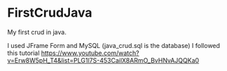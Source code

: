 # FirstCrudJava
My first crud in java.

I used JFrame Form and MySQL (java_crud.sql is the database)
I followed this tutorial https://www.youtube.com/watch?v=Erw8W5pH_T4&list=PLG1l7S-453CailX8ARmO_BvHNvAJQQKa0

